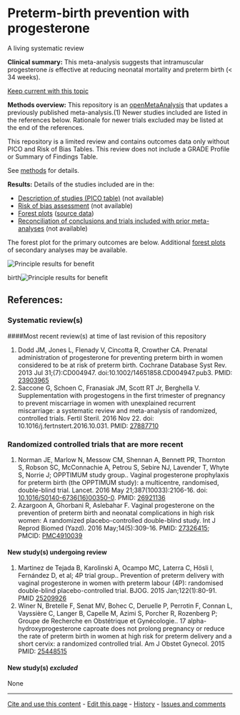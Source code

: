 # Preterm-birth prevention with progesterone

A living systematic review

**Clinical summary:** This meta-analysis suggests that intramuscular progesterone *is* effective at reducing neonatal mortality and preterm birth (< 34 weeks). 

[Keep current with this topic](Keep-up.md)

**Methods overview:** This repository is an [openMetaAnalysis](https://openmetaanalysis.github.io/) that updates a previously published meta-analysis.(1) Newer studies included are listed in the references below. Rationale for newer trials excluded may be listed at the end of the references. 

This repository is a limited review and contains outcomes data only without PICO and Risk of Bias Tables.  This review does not include a GRADE Profile or Summary of Findings Table.

See [methods](http://openmetaanalysis.github.io/methods.html) for details.

**Results:** Details of the studies included are in the:
* [Description of studies (PICO table)](../../tree/master/study-details/pico-table.md) (not available)
* [Risk of bias assessment](../../tree/master/study-details/risk-of-bias.md) (not available)
* [Forest plots](../../tree/master/forest-plots) ([source data](../../tree/master/data))
* [Reconciliation of conclusions and trials included with prior meta-analyses](../../tree/master/reconcilation-tables) (not available)

The forest plot for the primary outcomes are below. Additional [forest plots](../../tree/master/forest-plots) of secondary analyses may be available. 

![Principle results for benefit](https://raw.githubusercontent.com/openMetaAnalysis/Preterm-birth-prevention-with-progesterone/master/forest-plots/Outcome-Primary.png "Principle results for benefit]")

birth![Principle results for benefit](https://raw.githubusercontent.com/openMetaAnalysis/Preterm-birth-prevention-with-progesterone/master/forest-plots/Outcome-Perinatal.png "Principle results for benefit]")

References:
----------------------------------
### Systematic review(s)
####Most recent review(s) at time of last revision of this repository
1. Dodd JM, Jones L, Flenady V, Cincotta R, Crowther CA. Prenatal administration of progesterone for preventing preterm birth in women considered to be at risk of preterm birth. Cochrane Database Syst Rev. 2013 Jul 31;(7):CD004947. doi:10.1002/14651858.CD004947.pub3. PMID: [23903965](http://pubmed.gov/23903965)
2. Saccone G, Schoen C, Franasiak JM, Scott RT Jr, Berghella V. Supplementation with progestogens in the first trimester of pregnancy to prevent miscarriage in women with unexplained recurrent miscarriage: a systematic review and meta-analysis of randomized, controlled trials. Fertil Steril. 2016 Nov 22. doi: 10.1016/j.fertnstert.2016.10.031. PMID: [27887710](http://pubmed.gov/27887710)

### Randomized controlled trials that are more recent
1. Norman JE, Marlow N, Messow CM, Shennan A, Bennett PR, Thornton S, Robson SC, McConnachie A, Petrou S, Sebire NJ, Lavender T, Whyte S, Norrie J; OPPTIMUM study group.. Vaginal progesterone prophylaxis for preterm birth (the OPPTIMUM study): a multicentre, randomised, double-blind trial. Lancet. 2016 May 21;387(10033):2106-16. doi: [10.1016/S0140-6736(16)00350-0](http://dx.doi.org/10.1016/S0140-6736(16)00350-0). PMID: [26921136](http://pubmed.gov/26921136)
2. Azargoon A, Ghorbani R, Aslebahar F. Vaginal progesterone on the prevention of preterm birth and neonatal complications in high risk women: A randomized placebo-controlled double-blind study. Int J Reprod Biomed (Yazd). 2016 May;14(5):309-16. PMID: [27326415](http://pubmed.gov/27326415); PMCID: [PMC4910039](https://www.ncbi.nlm.nih.gov/pmc/articles/PMC4910039/)

#### New study(s) undergoing review
1. Martinez de Tejada B, Karolinski A, Ocampo MC, Laterra C, Hösli I, Fernández D, et al; 4P trial group.. Prevention of preterm delivery with vaginal progesterone in women with preterm labour (4P): randomised double-blind placebo-controlled trial. BJOG. 2015 Jan;122(1):80-91. PMID [25209926](http://pubmed.gov/25209926)
2. Winer N, Bretelle F, Senat MV, Bohec C, Deruelle P, Perrotin F, Connan L, Vayssière C, Langer B, Capelle M, Azimi S, Porcher R, Rozenberg P; Groupe de Recherche en Obstétrique et Gynécologie.. 17 alpha-hydroxyprogesterone caproate does not prolong pregnancy or reduce the rate of preterm birth in women at high risk for preterm delivery and a short cervix: a randomized controlled trial. Am J Obstet Gynecol. 2015 PMID: [25448515](http://pubmed.gov/25448515)

#### New study(s) *excluded* 
None

-------------------------------
[Cite and use this content](https://github.com/openMetaAnalysis/openMetaAnalysis.github.io/blob/master/reusing.MD)  - [Edit this page](../../edit/master/README.md) - [History](../../commits/master/README.md)  - 
[Issues and comments](../../issues?q=is%3Aboth+is%3Aissue)

